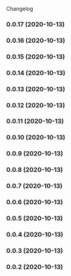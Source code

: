Changelog
### 0.0.17 (2020-10-13)

### 0.0.16 (2020-10-13)

### 0.0.15 (2020-10-13)

### 0.0.14 (2020-10-13)

### 0.0.13 (2020-10-13)

### 0.0.12 (2020-10-13)

### 0.0.11 (2020-10-13)

### 0.0.10 (2020-10-13)

### 0.0.9 (2020-10-13)

### 0.0.8 (2020-10-13)

### 0.0.7 (2020-10-13)

### 0.0.6 (2020-10-13)

### 0.0.5 (2020-10-13)

### 0.0.4 (2020-10-13)

### 0.0.3 (2020-10-13)

### 0.0.2 (2020-10-13)

